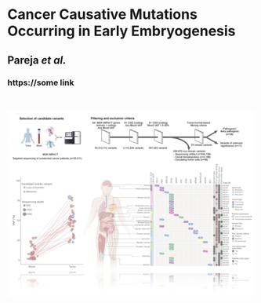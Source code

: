 # Cancer Causative Mutations Occurring in Early Embryogenesis
## Pareja *et al.*
### https://some link
&nbsp;
&nbsp;
&nbsp;

![Front page](https://github.com/ndbrown6/MSK-MM-FGPZ/blob/nb4/ext/mm.png)
